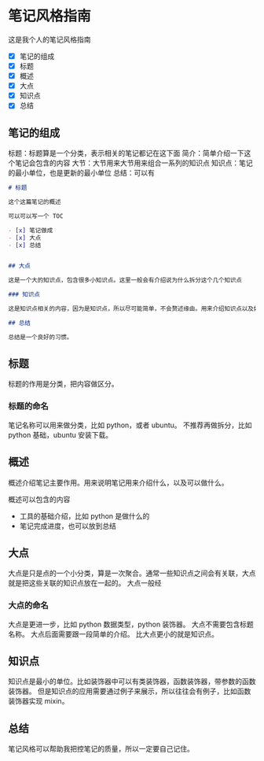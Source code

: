 # 笔记风格指南

这是我个人的笔记风格指南

- [x] 笔记的组成
- [x] 标题
- [x] 概述
- [x] 大点
- [x] 知识点
- [x] 总结

## 笔记的组成

标题：标题算是一个分类，表示相关的笔记都记在这下面
简介：简单介绍一下这个笔记会包含的内容
大节：大节用来大节用来组合一系列的知识点
知识点：笔记的最小单位，也是更新的最小单位
总结：可以有

```markdown
# 标题

这个这篇笔记的概述

可以可以写一个 TOC

- [x] 笔记做成
- [x] 大点
- [x] 总结


## 大点

这是一个大的知识点，包含很多小知识点。这里一般会有介绍说为什么拆分这个几个知识点

### 知识点

这是知识点相关的内容，因为是知识点，所以尽可能简单，不会赘述缘由。用来介绍知识点以及如何使用。

## 总结

总结是一个良好的习惯。
```

## 标题

标题的作用是分类，把内容做区分。

### 标题的命名

笔记名称可以用来做分类，比如 python，或者 ubuntu。
不推荐再做拆分，比如 python 基础，ubuntu 安装下载。

## 概述

概述介绍笔记主要作用。用来说明笔记用来介绍什么，以及可以做什么。

概述可以包含的内容

- 工具的基础介绍，比如 python 是做什么的
- 笔记完成进度，也可以放到总结

## 大点

大点是只是点的一个小分类，算是一次聚合。通常一些知识点之间会有关联，大点就是把这些关联的知识点放在一起的。
大点一般经

### 大点的命名

大点是更进一步，比如 python 数据类型，python 装饰器。
大点不需要包含标题名称。
大点后面需要跟一段简单的介绍。
比大点更小的就是知识点。

## 知识点 

知识点是最小的单位。比如装饰器中可以有类装饰器，函数装饰器，带参数的函数装饰器。
但是知识点的应用需要通过例子来展示，所以往往会有例子，比如函数装饰器实现 mixin。


## 总结 

笔记风格可以帮助我把控笔记的质量，所以一定要自己记住。

